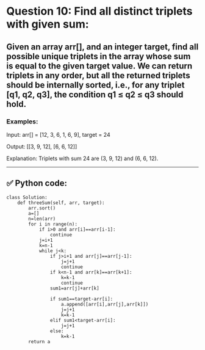 # Question 10: Find all distinct triplets with given sum:

## Given an array arr[], and an integer target, find all possible unique triplets in the array whose sum is equal to the given target value. We can return triplets in any order, but all the returned triplets should be internally sorted, i.e., for any triplet [q1, q2, q3], the condition q1 ≤ q2 ≤ q3 should hold.

### Examples:

Input: arr[] = [12, 3, 6, 1, 6, 9], target = 24 

Output: [[3, 9, 12], [6, 6, 12]]

Explanation: Triplets with sum 24 are (3, 9, 12) and (6, 6, 12). 

---
## ✅ Python code:

```
class Solution:
    def threeSum(self, arr, target):
        arr.sort()
        a=[]
        n=len(arr)
        for i in range(n):
            if i>0 and arr[i]==arr[i-1]:
                continue
            j=i+1
            k=n-1
            while j<k:
                if j>i+1 and arr[j]==arr[j-1]:
                    j=j+1
                    continue
                if k<n-1 and arr[k]==arr[k+1]:
                    k=k-1
                    continue
                sum1=arr[j]+arr[k]
                
                if sum1==target-arr[i]:
                    a.append([arr[i],arr[j],arr[k]])
                    j=j+1
                    k=k-1
                elif sum1<target-arr[i]:
                    j=j+1
                else:
                    k=k-1
        return a
```
